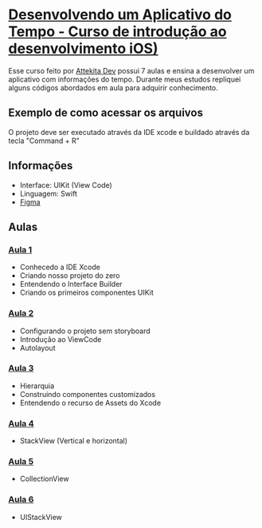 # [Desenvolvendo um Aplicativo do Tempo - Curso de introdução ao desenvolvimento iOS)](https://www.youtube.com/watch?v=I8p8KlKEI_Y&list=PLprgbdnzrDkHjUr2mFq0ypg-v6RNChKA8)

Esse curso feito por [Attekita Dev](https://www.youtube.com/@attekitadev) possui 7 aulas e ensina a desenvolver um aplicativo com informações do tempo. Durante meus estudos repliquei alguns códigos abordados em aula para adquirir conhecimento.

## Exemplo de como acessar os arquivos

O projeto deve ser executado através da IDE xcode e buildado através da tecla "Command + R"

## Informações
- Interface: UIKit (View Code)
- Linguagem: Swift
- [Figma](https://www.figma.com/file/OczdlZrkU7Z7DyYLLDoiPo/App-Tempo?node-id=0%3A1&mode=dev)

## Aulas

### [Aula 1](https://www.youtube.com/watch?v=I8p8KlKEI_Y&list=PLprgbdnzrDkHjUr2mFq0ypg-v6RNChKA8)
- Conhecedo a IDE Xcode
- Criando nosso projeto do zero
- Entendendo o Interface Builder
- Criando os primeiros componentes UIKit

### [Aula 2](https://www.youtube.com/watch?v=DOsN9unsL-0&list=PLprgbdnzrDkHjUr2mFq0ypg-v6RNChKA8&index=2)
- Configurando o projeto sem storyboard
- Introdução ao ViewCode
- Autolayout

### [Aula 3](https://www.youtube.com/watch?v=SLE5tKnFGFY)
- Hierarquia
- Construindo componentes customizados
- Entendendo o recurso de Assets do Xcode

### [Aula 4](https://www.youtube.com/watch?v=mJeJ6PxblaE)
- StackView (Vertical e horizontal)

### [Aula 5](https://www.youtube.com/watch?v=-IMszhbAIBs)
- CollectionView

### [Aula 6](https://www.youtube.com/watch?v=uGRkFe6ROhM)
- UIStackView
